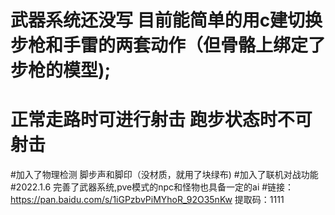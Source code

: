 # 武器系统还没写 目前能简单的用c建切换步枪和手雷的两套动作（但骨骼上绑定了步枪的模型);
# 正常走路时可进行射击 跑步状态时不可射击
#加入了物理检测 脚步声和脚印（没材质，就用了块绿布)
#加入了联机对战功能
#2022.1.6 完善了武器系统,pve模式的npc和怪物也具备一定的ai
#链接：https://pan.baidu.com/s/1iGPzbvPiMYhoR_92O35nKw 
提取码：1111
